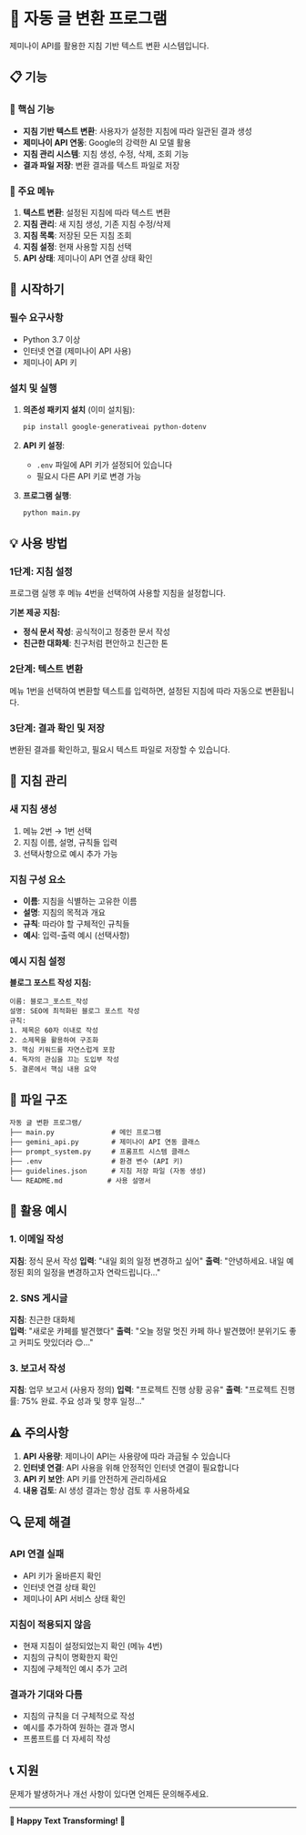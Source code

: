 # 🤖 자동 글 변환 프로그램

제미나이 API를 활용한 지침 기반 텍스트 변환 시스템입니다.

## 📋 기능

### 🎯 핵심 기능
- **지침 기반 텍스트 변환**: 사용자가 설정한 지침에 따라 일관된 결과 생성
- **제미나이 API 연동**: Google의 강력한 AI 모델 활용
- **지침 관리 시스템**: 지침 생성, 수정, 삭제, 조회 기능
- **결과 파일 저장**: 변환 결과를 텍스트 파일로 저장

### 📝 주요 메뉴
1. **텍스트 변환**: 설정된 지침에 따라 텍스트 변환
2. **지침 관리**: 새 지침 생성, 기존 지침 수정/삭제
3. **지침 목록**: 저장된 모든 지침 조회
4. **지침 설정**: 현재 사용할 지침 선택
5. **API 상태**: 제미나이 API 연결 상태 확인

## 🚀 시작하기

### 필수 요구사항
- Python 3.7 이상
- 인터넷 연결 (제미나이 API 사용)
- 제미나이 API 키

### 설치 및 실행

1. **의존성 패키지 설치** (이미 설치됨):
   ```bash
   pip install google-generativeai python-dotenv
   ```

2. **API 키 설정**:
   - `.env` 파일에 API 키가 설정되어 있습니다
   - 필요시 다른 API 키로 변경 가능

3. **프로그램 실행**:
   ```bash
   python main.py
   ```

## 💡 사용 방법

### 1단계: 지침 설정
프로그램 실행 후 메뉴 4번을 선택하여 사용할 지침을 설정합니다.

**기본 제공 지침:**
- **정식 문서 작성**: 공식적이고 정중한 문서 작성
- **친근한 대화체**: 친구처럼 편안하고 친근한 톤

### 2단계: 텍스트 변환
메뉴 1번을 선택하여 변환할 텍스트를 입력하면, 설정된 지침에 따라 자동으로 변환됩니다.

### 3단계: 결과 확인 및 저장
변환된 결과를 확인하고, 필요시 텍스트 파일로 저장할 수 있습니다.

## 🔧 지침 관리

### 새 지침 생성
1. 메뉴 2번 → 1번 선택
2. 지침 이름, 설명, 규칙들 입력
3. 선택사항으로 예시 추가 가능

### 지침 구성 요소
- **이름**: 지침을 식별하는 고유한 이름
- **설명**: 지침의 목적과 개요
- **규칙**: 따라야 할 구체적인 규칙들
- **예시**: 입력-출력 예시 (선택사항)

### 예시 지침 설정

**블로그 포스트 작성 지침:**
```
이름: 블로그_포스트_작성
설명: SEO에 최적화된 블로그 포스트 작성
규칙:
1. 제목은 60자 이내로 작성
2. 소제목을 활용하여 구조화
3. 핵심 키워드를 자연스럽게 포함
4. 독자의 관심을 끄는 도입부 작성
5. 결론에서 핵심 내용 요약
```

## 📁 파일 구조

```
자동 글 변환 프로그램/
├── main.py              # 메인 프로그램
├── gemini_api.py        # 제미나이 API 연동 클래스
├── prompt_system.py     # 프롬프트 시스템 클래스
├── .env                 # 환경 변수 (API 키)
├── guidelines.json      # 지침 저장 파일 (자동 생성)
└── README.md           # 사용 설명서
```

## 🎯 활용 예시

### 1. 이메일 작성
**지침**: 정식 문서 작성
**입력**: "내일 회의 일정 변경하고 싶어"
**출력**: "안녕하세요. 내일 예정된 회의 일정을 변경하고자 연락드립니다..."

### 2. SNS 게시글
**지침**: 친근한 대화체  
**입력**: "새로운 카페를 발견했다"
**출력**: "오늘 정말 멋진 카페 하나 발견했어! 분위기도 좋고 커피도 맛있더라 😊..."

### 3. 보고서 작성
**지침**: 업무 보고서 (사용자 정의)
**입력**: "프로젝트 진행 상황 공유"
**출력**: "프로젝트 진행률: 75% 완료. 주요 성과 및 향후 일정..."

## ⚠️ 주의사항

1. **API 사용량**: 제미나이 API는 사용량에 따라 과금될 수 있습니다
2. **인터넷 연결**: API 사용을 위해 안정적인 인터넷 연결이 필요합니다
3. **API 키 보안**: API 키를 안전하게 관리하세요
4. **내용 검토**: AI 생성 결과는 항상 검토 후 사용하세요

## 🔍 문제 해결

### API 연결 실패
- API 키가 올바른지 확인
- 인터넷 연결 상태 확인
- 제미나이 API 서비스 상태 확인

### 지침이 적용되지 않음
- 현재 지침이 설정되었는지 확인 (메뉴 4번)
- 지침의 규칙이 명확한지 확인
- 지침에 구체적인 예시 추가 고려

### 결과가 기대와 다름
- 지침의 규칙을 더 구체적으로 작성
- 예시를 추가하여 원하는 결과 명시
- 프롬프트를 더 자세히 작성

## 📞 지원

문제가 발생하거나 개선 사항이 있다면 언제든 문의해주세요.

---

**🚀 Happy Text Transforming! 🚀**